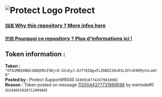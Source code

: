 # ![Protect Logo](https://i.imgur.com/5ovpCPg.png) Protect

### [🇬🇧 Why this repository ? More infos here](https://github.com/protect-github-bot/token-reset/blob/main/README.md)

### [🇫🇷 Pourquoi ce repository ? Plus d'informations ici !](https://github.com/protect-github-bot/token-reset/blob/main/FR_README.md)

## Token information :
**Token :** `"OTA1MDQ4NDk1NDQ5MzI5Njc0.G2vEyJ.OJ7Y8IQgxFLZ6BQ22Ov01L3VtsK9EMyVzLaAtQ"`\
**Posted by :** Protect Support#9040 (`436918774247981096`)\
**Reason :** Token posted on message [1125044377731989596](https://discord.com/channels/835179952500113459/881108454226399292/1125044377731989596) by merlode#0 (`424485502071209984`)